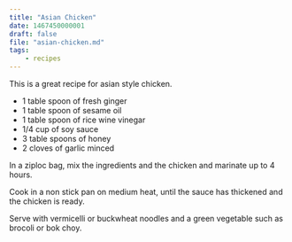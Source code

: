 ```yaml
---
title: "Asian Chicken"
date: 1467450000001
draft: false
file: "asian-chicken.md"
tags: 
    - recipes
---
```


This is a great recipe for asian style chicken.

- 1 table spoon of fresh ginger
- 1 table spoon of sesame oil 
- 1 table spoon of rice wine vinegar
- 1/4 cup of soy sauce
- 3 table spoons of honey
- 2 cloves of garlic minced

In a ziploc bag, mix the ingredients and the chicken and marinate up to 4 hours. 

Cook in a non stick pan on medium heat, until the sauce has thickened and the chicken is ready.

Serve with vermicelli or buckwheat noodles and a green vegetable such as brocoli or bok choy.
